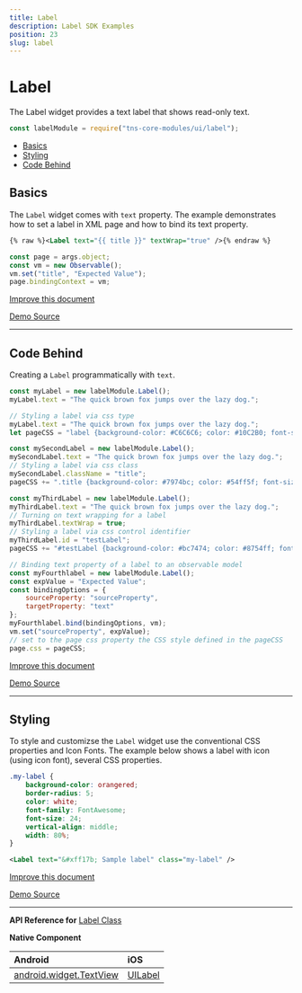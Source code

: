 ```yaml
---
title: Label
description: Label SDK Examples
position: 23
slug: label
---
```


# Label

The Label widget provides a text label that shows read-only text.
```JavaScript
const labelModule = require("tns-core-modules/ui/label");
```

* [Basics](#basics)
* [Styling](#styling)
* [Code Behind](#code-behind)

## Basics

The `Label` widget comes with `text` property.
The example demonstrates how to set a label in XML page and how to bind its text property.
```XML
{% raw %}<Label text="{{ title }}" textWrap="true" />{% endraw %}
```
```JavaScript
const page = args.object;
const vm = new Observable();
vm.set("title", "Expected Value");
page.bindingContext = vm;
```

[Improve this document](undefined/edit/master/app/ui/label/basics/article.md)

[Demo Source](undefined/edit/master/app/ui/label/basics)

---

## Code Behind

Creating a `Label` programmatically with `text`.
```JavaScript
const myLabel = new labelModule.Label();
myLabel.text = "The quick brown fox jumps over the lazy dog.";

// Styling a label via css type
myLabel.text = "The quick brown fox jumps over the lazy dog.";
let pageCSS = "label {background-color: #C6C6C6; color: #10C2B0; font-size: 14;} ";

const mySecondLabel = new labelModule.Label();
mySecondLabel.text = "The quick brown fox jumps over the lazy dog.";
// Styling a label via css class
mySecondLabel.className = "title";
pageCSS += ".title {background-color: #7974bc; color: #54ff5f; font-size: 20;} ";

const myThirdLabel = new labelModule.Label();
myThirdLabel.text = "The quick brown fox jumps over the lazy dog.";
// Turning on text wrapping for a label
myThirdLabel.textWrap = true;
// Styling a label via css control identifier
myThirdLabel.id = "testLabel";
pageCSS += "#testLabel {background-color: #bc7474; color: #8754ff; font-size: 25;}";

// Binding text property of a label to an observable model
const myFourthlabel = new labelModule.Label();
const expValue = "Expected Value";
const bindingOptions = {
    sourceProperty: "sourceProperty",
    targetProperty: "text"
};
myFourthlabel.bind(bindingOptions, vm);
vm.set("sourceProperty", expValue);
// set to the page css property the CSS style defined in the pageCSS
page.css = pageCSS;
```

[Improve this document](undefined/edit/master/app/ui/label/code-behind/article.md)

[Demo Source](undefined/edit/master/app/ui/label/code-behind)

---

## Styling

To style and customizse the `Label` widget use the conventional CSS properties and Icon Fonts.
The example below shows a label with icon (using icon font), several CSS properties.

```CSS
.my-label {
    background-color: orangered;
    border-radius: 5;
    color: white;
    font-family: FontAwesome;
    font-size: 24;
    vertical-align: middle;
    width: 80%;
}
```
```XML
<Label text="&#xff17b; Sample label" class="my-label" />
```


[Improve this document](undefined/edit/master/app/ui/label/styling/article.md)

[Demo Source](undefined/edit/master/app/ui/label/styling)

---


**API Reference for** [Label Class](http://docs.nativescript.org/api-reference/modules/_ui_label_.html)

**Native Component**

| Android               | iOS      |
|:----------------------|:---------|
| [android.widget.TextView](http://developer.android.com/reference/android/widget/TextView.html) | [UILabel](https://developer.apple.com/library/ios/documentation/UIKit/Reference/UILabel_Class/) |


